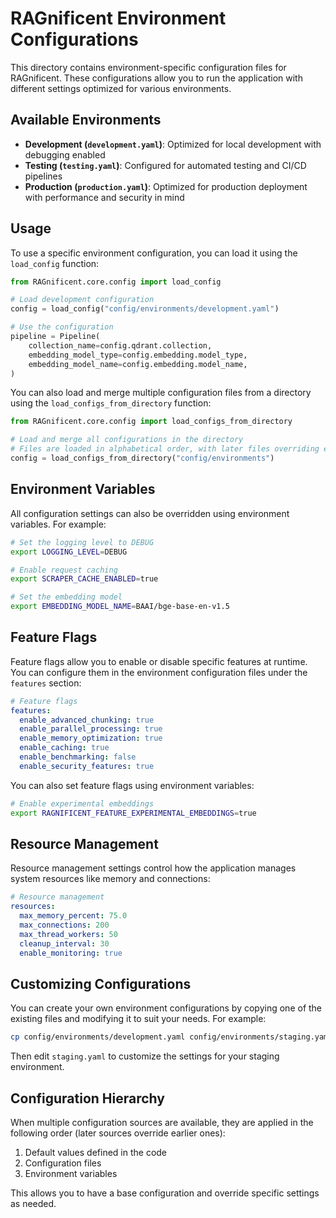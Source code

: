 # RAGnificent Environment Configurations

This directory contains environment-specific configuration files for RAGnificent. These configurations allow you to run the application with different settings optimized for various environments.

## Available Environments

- **Development (`development.yaml`)**: Optimized for local development with debugging enabled
- **Testing (`testing.yaml`)**: Configured for automated testing and CI/CD pipelines
- **Production (`production.yaml`)**: Optimized for production deployment with performance and security in mind

## Usage

To use a specific environment configuration, you can load it using the `load_config` function:

```python
from RAGnificent.core.config import load_config

# Load development configuration
config = load_config("config/environments/development.yaml")

# Use the configuration
pipeline = Pipeline(
    collection_name=config.qdrant.collection,
    embedding_model_type=config.embedding.model_type,
    embedding_model_name=config.embedding.model_name,
)
```

You can also load and merge multiple configuration files from a directory using the `load_configs_from_directory` function:

```python
from RAGnificent.core.config import load_configs_from_directory

# Load and merge all configurations in the directory
# Files are loaded in alphabetical order, with later files overriding earlier ones
config = load_configs_from_directory("config/environments")
```

## Environment Variables

All configuration settings can also be overridden using environment variables. For example:

```bash
# Set the logging level to DEBUG
export LOGGING_LEVEL=DEBUG

# Enable request caching
export SCRAPER_CACHE_ENABLED=true

# Set the embedding model
export EMBEDDING_MODEL_NAME=BAAI/bge-base-en-v1.5
```

## Feature Flags

Feature flags allow you to enable or disable specific features at runtime. You can configure them in the environment configuration files under the `features` section:

```yaml
# Feature flags
features:
  enable_advanced_chunking: true
  enable_parallel_processing: true
  enable_memory_optimization: true
  enable_caching: true
  enable_benchmarking: false
  enable_security_features: true
```

You can also set feature flags using environment variables:

```bash
# Enable experimental embeddings
export RAGNIFICENT_FEATURE_EXPERIMENTAL_EMBEDDINGS=true
```

## Resource Management

Resource management settings control how the application manages system resources like memory and connections:

```yaml
# Resource management
resources:
  max_memory_percent: 75.0
  max_connections: 200
  max_thread_workers: 50
  cleanup_interval: 30
  enable_monitoring: true
```

## Customizing Configurations

You can create your own environment configurations by copying one of the existing files and modifying it to suit your needs. For example:

```bash
cp config/environments/development.yaml config/environments/staging.yaml
```

Then edit `staging.yaml` to customize the settings for your staging environment.

## Configuration Hierarchy

When multiple configuration sources are available, they are applied in the following order (later sources override earlier ones):

1. Default values defined in the code
2. Configuration files
3. Environment variables

This allows you to have a base configuration and override specific settings as needed.
